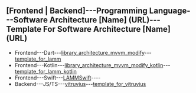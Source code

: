 ## [Frontend | Backend]---Programming Language---Software Architecture [Name] (URL)---Template For Software Architecture [Name] (URL)

- Frontend---Dart---[library_architecture_mvvm_modify](https://github.com/antonpichka/library_architecture_mvvm_modify)---[template_for_lamm](https://github.com/antonpichka/template_for_lamm)
- Frontend---Kotlin---[library_architecture_mvvm_modify_kotlin](https://github.com/antonpichka/library_architecture_mvvm_modify_kotlin)---[template_for_lamm_kotlin](https://github.com/antonpichka/template_for_lamm_kotlin)
- Frontend---Swift---[LAMMSwift](https://github.com/antonpichka/LAMMSwift)----
- Backend---JS/TS---[vitruvius](https://github.com/antonpichka/vitruvius)---[template_for_vitruvius](https://github.com/antonpichka/template_for_vitruvius)
